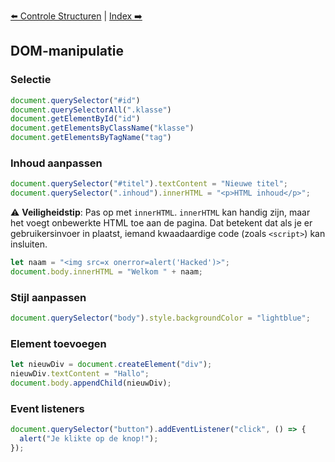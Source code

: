 [⬅️ Controle Structuren](./js-101-control-structures.md) | [Index ➡️](./readme.md)
## DOM-manipulatie

### Selectie

```js
document.querySelector("#id")
document.querySelectorAll(".klasse")
document.getElementById("id")
document.getElementsByClassName("klasse")
document.getElementsByTagName("tag")
```

### Inhoud aanpassen

```js
document.querySelector("#titel").textContent = "Nieuwe titel";
document.querySelector(".inhoud").innerHTML = "<p>HTML inhoud</p>";
```
⚠️ **Veiligheidstip**: Pas op met `innerHTML`.
`innerHTML` kan handig zijn, maar het voegt onbewerkte HTML toe aan de pagina. Dat betekent dat als je er gebruikersinvoer in plaatst, iemand kwaadaardige code (zoals `<script>`) kan insluiten.

```js
let naam = "<img src=x onerror=alert('Hacked')>";
document.body.innerHTML = "Welkom " + naam;
```

### Stijl aanpassen

```js
document.querySelector("body").style.backgroundColor = "lightblue";
```

### Element toevoegen

```js
let nieuwDiv = document.createElement("div");
nieuwDiv.textContent = "Hallo";
document.body.appendChild(nieuwDiv);
```

### Event listeners

```js
document.querySelector("button").addEventListener("click", () => {
  alert("Je klikte op de knop!");
});
```


